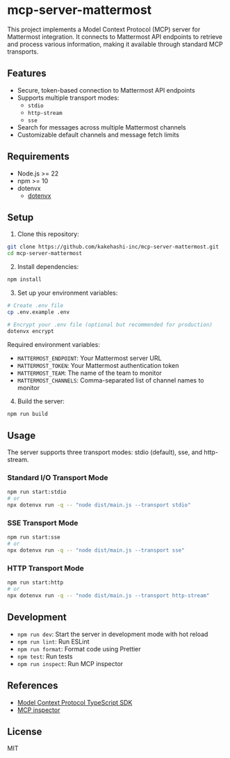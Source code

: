 # mcp-server-mattermost

This project implements a Model Context Protocol (MCP) server for Mattermost integration. It connects to Mattermost API endpoints to retrieve and process various information, making it available through standard MCP transports.

## Features

- Secure, token-based connection to Mattermost API endpoints
- Supports multiple transport modes:
  - `stdio`
  - `http-stream`
  - `sse`
- Search for messages across multiple Mattermost channels
- Customizable default channels and message fetch limits

## Requirements

- Node.js >= 22
- npm >= 10
- dotenvx
  - [dotenvx](https://dotenvx.com/)

## Setup

1. Clone this repository:

```bash
git clone https://github.com/kakehashi-inc/mcp-server-mattermost.git
cd mcp-server-mattermost
```

2. Install dependencies:

```bash
npm install
```

3. Set up your environment variables:

```bash
# Create .env file
cp .env.example .env

# Encrypt your .env file (optional but recommended for production)
dotenvx encrypt
```

Required environment variables:

- `MATTERMOST_ENDPOINT`: Your Mattermost server URL
- `MATTERMOST_TOKEN`: Your Mattermost authentication token
- `MATTERMOST_TEAM`: The name of the team to monitor
- `MATTERMOST_CHANNELS`: Comma-separated list of channel names to monitor

4. Build the server:

```bash
npm run build
```

## Usage

The server supports three transport modes: stdio (default), sse, and http-stream.

### Standard I/O Transport Mode

```bash
npm run start:stdio
# or
npx dotenvx run -q -- "node dist/main.js --transport stdio"
```

### SSE Transport Mode

```bash
npm run start:sse
# or
npx dotenvx run -q -- "node dist/main.js --transport sse"
```

### HTTP Transport Mode

```bash
npm run start:http
# or
npx dotenvx run -q -- "node dist/main.js --transport http-stream"
```

## Development

- `npm run dev`: Start the server in development mode with hot reload
- `npm run lint`: Run ESLint
- `npm run format`: Format code using Prettier
- `npm test`: Run tests
- `npm run inspect`: Run MCP inspector

## References

- [Model Context Protocol TypeScript SDK](https://github.com/modelcontextprotocol/typescript-sdk)
- [MCP inspector](https://github.com/modelcontextprotocol/inspector)

## License

MIT
